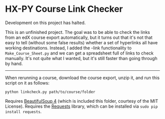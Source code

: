 HX-PY Course Link Checker
====================================

Development on this project has halted.

This is an unfinished project. The goal was to be able to check the links from an edX course export automatically, but it turns out that it's not that easy to tell (without some false results) whether a set of hyperlinks all have working destinations. Instead, I added the -link functionality to `Make_Course_Sheet.py` and we can get a spreadsheet full of links to check manually. It's not quite what I wanted, but it's still faster than going through by hand.

-----

When rerunning a course, download the course export, unzip it, and run this script on it as follows:

`python linkcheck.py path/to/course/folder`

Requires [BeautifulSoup 4](https://www.crummy.com/software/BeautifulSoup/) (which is included this folder, courtesy of the MIT License).
Requires the [Requests](http://docs.python-requests.org/en/latest/user/install/) library, which can be installed via `sudo pip install requests`.
